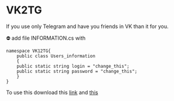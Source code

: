 # VK2TG
 If you use only Telegram and have you friends in VK than it for you. 
 
 ⛔ add file INFORMATION.cs with 
```
namespace VK12TG{
    public class Users_information
    {
    public static string login = "change_this"; 
    public static string password = "change_this";
    }
}
```
To use this download this [link](https://github.com/vknet/vk) and [this](https://telegrambots.github.io/book/1/quickstart.html)
